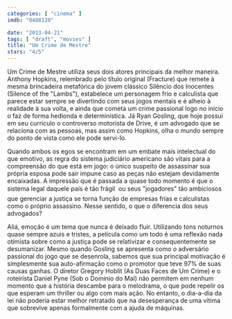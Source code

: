 ```yaml
---
categories: [ "cinema" ]
imdb: "0488120"

date: "2013-04-21"
tags: [ "draft", "movies" ]
title: "Um Crime de Mestre"
stars: "4/5"
---
```

Um Crime de Mestre utiliza seus dois atores principais da melhor maneira. Anthony Hopkins, relembrado pelo título original (Fracture) que remete à mesma brincadeira metafórica do jovem clássico Silêncio dos Inocentes (Silence of the "Lambs"), estabelece um personagem frio e calculista que parece estar sempre se divertindo com seus jogos mentais e é alheio à realidade à sua volta, e ainda que cometa um crime passional logo no início o faz de forma hedionda e determinística. Já Ryan Gosling, que hoje possui em seu currículo o controverso motorista de Drive, é um advogado que se relaciona com as pessoas, mas assim como Hopkins, olha o mundo sempre do ponto de vista como ele pode servi-lo.

Quando ambos os egos se encontram em um embate mais intelectual do que emotivo, as regra do sistema judiciário americano são vitais para a compreensão do que está em jogo: o único suspeito de assassinar sua própria esposa pode sair impune caso as peças não estejam devidamente encaixadas. A impressão que é passada a quase todo momento é que o sistema legal daquele país é tão frágil  ou seus "jogadores" tão ambiciosos  que gerenciar a justiça se torna função de empresas frias e calculistas como o próprio assassino. Nesse sentido, o que o diferencia dos seus advogados?

Aliá, emoção é um tema que nunca é deixado fluir. Utilizando tons noturnos quase sempre azuis e tristes, a película como um todo é uma reflexão nada otimista sobre como a justiça pode se relativizar e consequentemente se desumanizar. Mesmo quando Gosling se apresenta como o adversário passional do jogo que se desenrola, sabemos que sua principal motivação é simplesmente sua auto-afirmação como o promotor que teve 97% de suas causas ganhas. O diretor Gregory Hoblit (As Duas Faces de Um Crime) e o roteirista Daniel Pyne (Sob o Domínio do Mal) não permitem em nenhum momento que a história descambe para o melodrama, o que pode repelir os que esperam um thriller ou algo com mais ação. No entanto, o dia-a-dia da lei não poderia estar melhor retratado que na desesperança de uma vítima que sobrevive apenas formalmente com a ajuda de máquinas.

